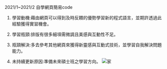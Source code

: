 2021/1~2021/2 自學網頁簡易code

1. 學習動機:藉由網頁可以得到及時反饋的優勢學習新的程式語言，並期許透過此經驗獲得實習機會。

2. 學習瓶頸:排版有很多細項需微調且美感與互動性不足。

3. 瓶頸解決:多去參考其他網頁來獲得新靈感與互動式技術，並學習自我解決問題能力。

4. 未持續更新原因:準備未來碩士班之學習方向。
![家](https://github.com/tomyuan01/web/assets/52434400/a775eead-5a1b-401b-afae-1896dc9a7215)
